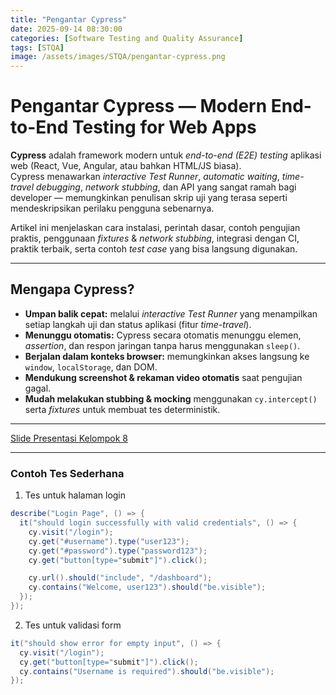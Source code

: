 ```yaml
---
title: "Pengantar Cypress"
date: 2025-09-14 08:30:00
categories: [Software Testing and Quality Assurance]
tags: [STQA]
image: /assets/images/STQA/pengantar-cypress.png
---
```


# Pengantar Cypress — Modern End-to-End Testing for Web Apps

**Cypress** adalah framework modern untuk *end-to-end (E2E) testing* aplikasi web (React, Vue, Angular, atau bahkan HTML/JS biasa).  
Cypress menawarkan *interactive Test Runner*, *automatic waiting*, *time-travel debugging*, *network stubbing*, dan API yang sangat ramah bagi developer — memungkinkan penulisan skrip uji yang terasa seperti mendeskripsikan perilaku pengguna sebenarnya.

Artikel ini menjelaskan cara instalasi, perintah dasar, contoh pengujian praktis, penggunaan *fixtures* & *network stubbing*, integrasi dengan CI, praktik terbaik, serta contoh *test case* yang bisa langsung digunakan.

---

## Mengapa Cypress?

- **Umpan balik cepat:** melalui *interactive Test Runner* yang menampilkan setiap langkah uji dan status aplikasi (fitur *time-travel*).  
- **Menunggu otomatis:** Cypress secara otomatis menunggu elemen, *assertion*, dan respon jaringan tanpa harus menggunakan `sleep()`.  
- **Berjalan dalam konteks browser:** memungkinkan akses langsung ke `window`, `localStorage`, dan DOM.  
- **Mendukung screenshot & rekaman video otomatis** saat pengujian gagal.  
- **Mudah melakukan stubbing & mocking** menggunakan `cy.intercept()` serta *fixtures* untuk membuat tes deterministik.  

---

[Slide Presentasi Kelompok 8](https://drive.google.com/file/d/1lBwmTvmXF0iDxCIX0SbTfTBOQ7-eOLOx/view?usp=sharing)

---

### Contoh Tes Sederhana

1. Tes untuk halaman login
```java
describe("Login Page", () => {
  it("should login successfully with valid credentials", () => {
    cy.visit("/login");
    cy.get("#username").type("user123");
    cy.get("#password").type("password123");
    cy.get("button[type="submit"]").click();

    cy.url().should("include", "/dashboard");
    cy.contains("Welcome, user123").should("be.visible");
  });
});
```

2. Tes untuk validasi form
```java
it("should show error for empty input", () => {
  cy.visit("/login");
  cy.get("button[type="submit"]").click();
  cy.contains("Username is required").should("be.visible");
});
```